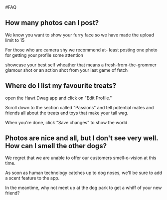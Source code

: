 #FAQ

## How many photos can I post?

We know you want to show your furry face so 
we have made the upload limit to 15

For those who are camera shy we recommend at-
least posting one photo for getting your profile
some attention

showcase your best self wheather that means a 
fresh-from-the-grommer glamour shot or an action
shot from your last game of fetch

## Where do I list my favourite treats?

open the Hawt Dwag app and click on "Edit Profile."

Scroll down to the section called "Passions" and tell 
potential mates and friends all about the treats and toys 
that make your tail wag.

When you're done, click "Save changes" to show the world.

## Photos are nice and all, but I don't see very well. How can I smell the other dogs?

We regret that we are unable to offer our customers smell-o-vision at this time.

As soon as human technology catches up to dog noses, we'll be sure to add a scent feature to the app.

In the meantime, why not meet up at the dog park to get a whiff of your new friend?